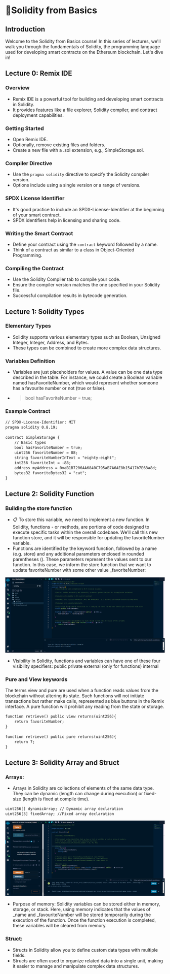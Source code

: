 # 🚀Solidity from Basics

## Introduction

Welcome to the Solidity from Basics course! In this series of lectures, we'll walk you through the fundamentals of Solidity, the programming language used for developing smart contracts on the Ethereum blockchain. Let's dive in!

## Lecture 0: Remix IDE

### Overview
- Remix IDE is a powerful tool for building and developing smart contracts in Solidity.
- It provides features like a file explorer, Solidity compiler, and contract deployment capabilities.

### Getting Started
- Open Remix IDE.
- Optionally, remove existing files and folders.
- Create a new file with a .sol extension, e.g., SimpleStorage.sol.

### Compiler Directive
- Use the `pragma solidity` directive to specify the Solidity compiler version.
- Options include using a single version or a range of versions.

### SPDX License Identifier
- It's good practice to include an SPDX-License-Identifier at the beginning of your smart contract.
- SPDX identifiers help in licensing and sharing code.

### Writing the Smart Contract
- Define your contract using the `contract` keyword followed by a name.
- Think of a contract as similar to a class in Object-Oriented Programming.

### Compiling the Contract
- Use the Solidity Compiler tab to compile your code.
- Ensure the compiler version matches the one specified in your Solidity file.
- Successful compilation results in bytecode generation.

## Lecture 1: Solidity Types

### Elementary Types
- Solidity supports various elementary types such as Boolean, Unsigned Integer, Integer, Address, and Bytes.
- These types can be combined to create more complex data structures.

### Variables Definition
- Variables are just placeholders for values. A value can be one data type described in the table. For instance, we could create a Boolean variable named hasFavoriteNumber, which would represent whether someone has a favourite number or not (true or false).
- > bool hasFavoriteNumber = true;

### Example Contract
```solidity
// SPDX-License-Identifier: MIT
pragma solidity 0.8.19;

contract SimpleStorage {
    // Basic types
    bool hasFavoriteNumber = true;
    uint256 favoriteNumber = 88;
    string favoriteNumberInText = "eighty-eight";
    int256 favoriteInt = -88;
    address myAddress = 0xaB1B7206AA6840C795aB7A6AE8b15417b7E63a8d;
    bytes32 favoriteBytes32 = "cat";
}
```
## Lecture 2: Solidity Function
### Building the store function

- 📋 To store this variable, we need to implement a new function. In Solidity, functions - or methods, are portions of code designed to execute specific tasks within the overall codebase. We'll call this new function store, and it will be responsible for updating the favoriteNumber variable.
- Functions are identified by the keyword function, followed by a name (e.g. store) and any additional parameters enclosed in rounded parentheses (). These parameters represent the values sent to our function. In this case, we inform the store function that we want to update favoriteNumber with some other value _favoriteNumber:
  
![Remix IDE](function.png)
- Visibility
In Solidity, functions and variables can have one of these four visibility specifiers:
public
private
external (only for functions)
internal

### Pure and View keywords
The terms view and pure are used when a function reads values from the blockchain without altering its state. Such functions will not initiate transactions but rather make calls, represented as blue buttons in the Remix interface. A pure function will prohibit any reading from the state or storage.
```
function retrieve() public view returns(uint256){
    return favoriteNumber;
}

function retrieve() public pure returns(uint256){
    return 7;
}
```
## Lecture 3: Solidity Array and Struct
### Arrays:
- Arrays in Solidity are collections of elements of the same data type. They can be dynamic (length can change during execution) or fixed-size (length is fixed at compile time).
```
uint256[] dynamicArray; // Dynamic array declaration
uint256[3] fixedArray; //Fixed array declaration
```
![Remix IDE](array_struct.png)
- Purpose of memory: Solidity variables can be stored either in memory, storage, or stack. Here, using memory indicates that the values of _name and _favouriteNumber will be stored temporarily during the execution of the function. Once the function execution is completed, these variables will be cleared from memory.
### Struct:
- Structs in Solidity allow you to define custom data types with multiple fields.
- Structs are often used to organize related data into a single unit, making it easier to manage and manipulate complex data structures.

